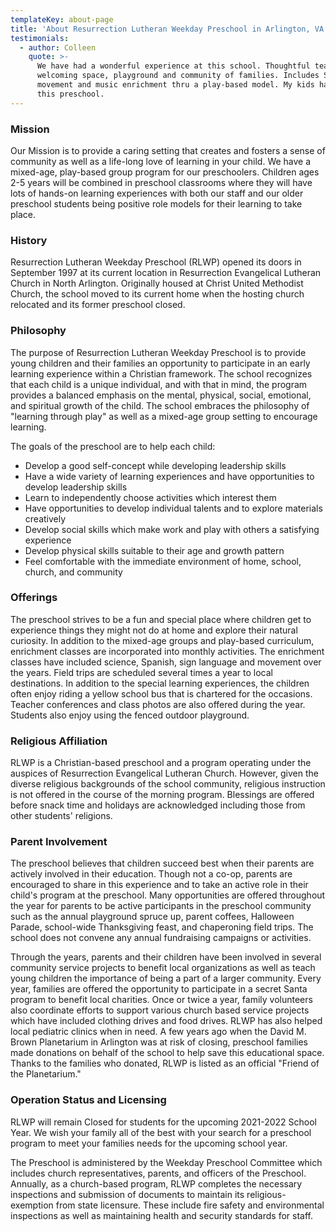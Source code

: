 ```yaml
---
templateKey: about-page
title: 'About Resurrection Lutheran Weekday Preschool in Arlington, VA'
testimonials:
  - author: Colleen
    quote: >-
      We have had a wonderful experience at this school. Thoughtful teachers,
      welcoming space, playground and community of families. Includes Spanish,
      movement and music enrichment thru a play-based model. My kids have loved
      this preschool.
---
```

### Mission

Our Mission is to provide a caring setting that creates and fosters a sense of community as well as a life-long love of learning in your child. We have a mixed-age, play-based group program for our preschoolers. Children ages 2-5 years will be combined in preschool classrooms where they will have lots of hands-on learning experiences with both our staff and our older preschool students being positive role models for their learning to take place. 

### History

Resurrection Lutheran Weekday Preschool (RLWP) opened its doors in September 1997 at its current location in Resurrection Evangelical Lutheran Church in North Arlington. Originally housed at Christ United Methodist Church, the school moved to its current home when the hosting church relocated and its former preschool closed.

### Philosophy

The purpose of Resurrection Lutheran Weekday Preschool is to provide young children and their families an opportunity to participate in an early learning experience within a Christian framework. The school recognizes that each child is a unique individual, and with that in mind, the program provides a balanced emphasis on the mental, physical, social, emotional, and spiritual growth of the child. The school embraces the philosophy of "learning through play" as well as a mixed-age group setting to encourage learning.

The goals of the preschool are to help each child:

* Develop a good self-concept while developing leadership skills
* Have a wide variety of learning experiences and have opportunities to develop leadership skills
* Learn to independently choose activities which interest them
* Have opportunities to develop individual talents and to explore materials creatively
* Develop social skills which make work and play with others a satisfying experience
* Develop physical skills suitable to their age and growth pattern
* Feel comfortable with the immediate environment of home, school, church, and community

### Offerings

The preschool strives to be a fun and special place where children get to experience things they might not do at home and explore their natural curiosity. In addition to the mixed-age groups and play-based curriculum, enrichment classes are incorporated into monthly activities. The enrichment classes have included science, Spanish, sign language and movement over the years. Field trips are scheduled several times a year to local destinations. In addition to the special learning experiences, the children often enjoy riding a yellow school bus that is chartered for the occasions. Teacher conferences and class photos are also offered during the year. Students also enjoy using the fenced outdoor playground.

### Religious Affiliation

RLWP is a Christian-based preschool and a program operating under the auspices of Resurrection Evangelical Lutheran Church. However, given the diverse religious backgrounds of the school community, religious instruction is not offered in the course of the morning program. Blessings are offered before snack time and holidays are acknowledged including those from other students' religions.

### Parent Involvement

The preschool believes that children succeed best when their parents are actively involved in their education. Though not a co-op, parents are encouraged to share in this experience and to take an active role in their child's program at the preschool. Many opportunities are offered throughout the year for parents to be active participants in the preschool community such as the annual playground spruce up, parent coffees, Halloween Parade, school-wide Thanksgiving feast, and chaperoning field trips. The school does not convene any annual fundraising campaigns or activities.

Through the years, parents and their children have been involved in several community service projects to benefit local organizations as well as teach young children the importance of being a part of a larger community. Every year, families are offered the opportunity to participate in a secret Santa program to benefit local charities. Once or twice a year, family volunteers also coordinate efforts to support various church based service projects which have included clothing drives and food drives. RLWP has also helped local pediatric clinics when in need. A few years ago when the David M. Brown Planetarium in Arlington was at risk of closing, preschool families made donations on behalf of the school to help save this educational space. Thanks to the families who donated, RLWP is listed as an official "Friend of the Planetarium."

### Operation Status and Licensing

RLWP will remain Closed for students for the upcoming 2021-2022 School Year. We wish your family all of the best with your search for a preschool program to meet your families needs for the upcoming school year. 

The Preschool is administered by the Weekday Preschool Committee which includes church representatives, parents, and officers of the Preschool. Annually, as a church-based program, RLWP completes the necessary inspections and submission of documents to maintain its religious-exemption from state licensure. These include fire safety and environmental inspections as well as maintaining health and security standards for staff.
